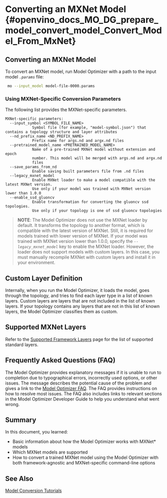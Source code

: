 # Converting an MXNet Model {#openvino_docs_MO_DG_prepare_model_convert_model_Convert_Model_From_MxNet}

## Converting an MXNet Model <a name="ConvertMxNet"></a>
To convert an MXNet model, run Model Optimizer with a path to the input model *`.params`* file:

```sh
 mo --input_model model-file-0000.params
```

### Using MXNet-Specific Conversion Parameters <a name="mxnet_specific_conversion_params"></a>
The following list provides the MXNet-specific parameters.

```
MXNet-specific parameters:
  --input_symbol <SYMBOL_FILE_NAME>
            Symbol file (for example, "model-symbol.json") that contains a topology structure and layer attributes
  --nd_prefix_name <ND_PREFIX_NAME>
            Prefix name for args.nd and argx.nd files
  --pretrained_model_name <PRETRAINED_MODEL_NAME>
            Name of a pre-trained MXNet model without extension and epoch
            number. This model will be merged with args.nd and argx.nd
            files
  --save_params_from_nd
            Enable saving built parameters file from .nd files
  --legacy_mxnet_model
            Enable MXNet loader to make a model compatible with the latest MXNet version.
            Use only if your model was trained with MXNet version lower than 1.0.0
  --enable_ssd_gluoncv
            Enable transformation for converting the gluoncv ssd topologies.
            Use only if your topology is one of ssd gluoncv topologies
```

> **NOTE**: The Model Optimizer does not use the MXNet loader by default. It transforms the topology to another format, which is compatible with the latest
> version of MXNet. Still, it is required for models trained with lower version of MXNet. If your model was trained with MXNet version lower than 1.0.0, specify the
> *`--legacy_mxnet_model`* key to enable the MXNet loader. However, the loader does not support models with custom layers. In this case, you must manually
> recompile MXNet with custom layers and install it in your environment.

## Custom Layer Definition

Internally, when you run the Model Optimizer, it loads the model, goes through the topology, and tries to find each layer type in a list of known layers. Custom layers are layers that are not included in the list of known layers. If your topology contains any layers that are not in this list of known layers, the Model Optimizer classifies them as custom.

## Supported MXNet Layers
Refer to the [Supported Framework Layers](../Supported_Frameworks_Layers.md) page for the list of supported standard layers.

## Frequently Asked Questions (FAQ)

The Model Optimizer provides explanatory messages if it is unable to run to completion due to typographical errors, incorrectly used options, or other issues. The message describes the potential cause of the problem and gives a link to the [Model Optimizer FAQ](../Model_Optimizer_FAQ.md). The FAQ provides instructions on how to resolve most issues. The FAQ also includes links to relevant sections in the Model Optimizer Developer Guide to help you understand what went wrong.

## Summary

In this document, you learned:

* Basic information about how the Model Optimizer works with MXNet\* models
* Which MXNet models are supported
* How to convert a trained MXNet model using the Model Optimizer with both framework-agnostic and MXNet-specific command-line options

## See Also
[Model Conversion Tutorials](Convert_Model_Tutorials.md)
